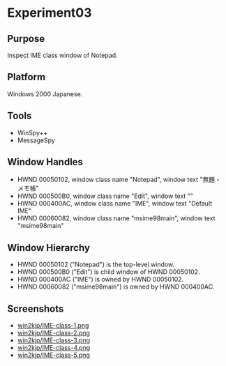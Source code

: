 ﻿# Experiment03

## Purpose

Inspect IME class window of Notepad.

## Platform

Windows 2000 Japanese.

## Tools

- WinSpy++
- MessageSpy

## Window Handles

- HWND 00050102, window class name "Notepad", window text "無題 - メモ帳"
- HWND 000500B0, window class name "Edit", window text ""
- HWND 000400AC, window class name "IME", window text "Default IME"
- HWND 00060082, window class name "msime98main", window text "msime98main"

## Window Hierarchy

- HWND 00050102 ("Notepad") is the top-level window.
- HWND 000500B0 ("Edit") is child window of HWND 00050102.
- HWND 000400AC ("IME") is owned by HWND 00050102.
- HWND 00060082 ("msime98main") is owned by HWND 000400AC.

## Screenshots

- [win2kjp/IME-class-1.png](win2kjp/IME-class-1.png)
- [win2kjp/IME-class-2.png](win2kjp/IME-class-2.png)
- [win2kjp/IME-class-3.png](win2kjp/IME-class-3.png)
- [win2kjp/IME-class-4.png](win2kjp/IME-class-4.png)
- [win2kjp/IME-class-5.png](win2kjp/IME-class-5.png)
